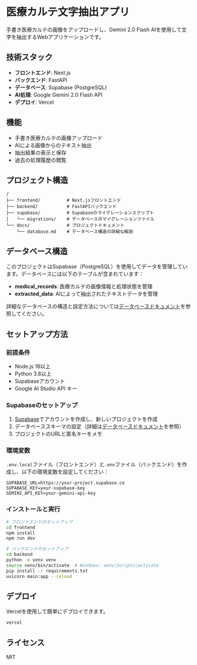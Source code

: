 # 医療カルテ文字抽出アプリ

手書き医療カルテの画像をアップロードし、Gemini 2.0 Flash AIを使用して文字を抽出するWebアプリケーションです。

## 技術スタック

- **フロントエンド**: Next.js
- **バックエンド**: FastAPI
- **データベース**: Supabase (PostgreSQL)
- **AI処理**: Google Gemini 2.0 Flash API
- **デプロイ**: Vercel

## 機能

- 手書き医療カルテの画像アップロード
- AIによる画像からのテキスト抽出
- 抽出結果の表示と保存
- 過去の処理履歴の閲覧

## プロジェクト構造

```
/
├── frontend/          # Next.jsフロントエンド
├── backend/           # FastAPIバックエンド
├── supabase/          # Supabaseのマイグレーションスクリプト
│   └── migrations/    # データベースのマイグレーションファイル
└── docs/              # プロジェクトドキュメント
    └── database.md    # データベース構造の詳細な解説
```

## データベース構造

このプロジェクトはSupabase（PostgreSQL）を使用してデータを管理しています。データベースには以下のテーブルが含まれています：

- **medical_records**: 医療カルテの画像情報と処理状態を管理
- **extracted_data**: AIによって抽出されたテキストデータを管理

詳細なデータベースの構造と設定方法については[データベースドキュメント](docs/database.md)を参照してください。

## セットアップ方法

### 前提条件

- Node.js 18以上
- Python 3.8以上
- Supabaseアカウント
- Google AI Studio API キー

### Supabaseのセットアップ

1. [Supabase](https://supabase.com/)でアカウントを作成し、新しいプロジェクトを作成
2. データベーススキーマの設定（詳細は[データベースドキュメント](docs/database.md)を参照）
3. プロジェクトのURLと匿名キーをメモ

### 環境変数

`.env.local`ファイル（フロントエンド）と`.env`ファイル（バックエンド）を作成し、以下の環境変数を設定してください：

```
SUPABASE_URL=https://your-project.supabase.co
SUPABASE_KEY=your-supabase-key
GEMINI_API_KEY=your-gemini-api-key
```

### インストールと実行

```bash
# フロントエンドのセットアップ
cd frontend
npm install
npm run dev

# バックエンドのセットアップ
cd backend
python -m venv venv
source venv/bin/activate  # Windows: venv\Scripts\activate
pip install -r requirements.txt
uvicorn main:app --reload
```

## デプロイ

Vercelを使用して簡単にデプロイできます。

```bash
vercel
```

## ライセンス

MIT
